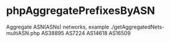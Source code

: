 # phpAggregatePrefixesByASN
Aggregate ASN(ASNs) networks, example ./getAggregatedNets-multiASN.php AS38895 AS7224 AS14618 AS16509

